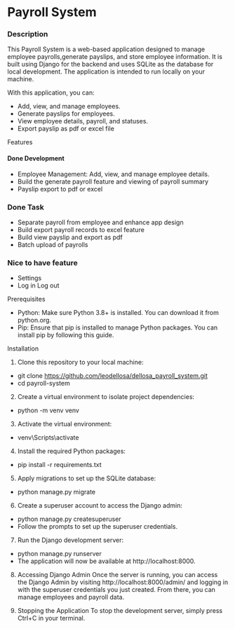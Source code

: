 # Payroll System
### Description
This Payroll System is a web-based application designed to manage employee payrolls,generate payslips, and store employee information. It is built using Django for the backend and uses SQLite as the database for local development. The application is intended to run locally on your machine.

With this application, you can:
- Add, view, and manage employees.
- Generate payslips for employees.
- View employee details, payroll, and statuses.
- Export payslip as pdf or excel file

Features
#### Done Development
- Employee Management: Add, view, and manage employee details.
- Build the generate payroll feature and viewing of payroll summary
- Payslip export to pdf or excel

### Done Task
- Separate payroll from employee and enhance app design
- Build export payroll records to excel feature
- Build view payslip and export as pdf
- Batch upload of payrolls

### Nice to have feature
- Settings
- Log in Log out



Prerequisites
- Python: Make sure Python 3.8+ is installed. You can download it from python.org.
- Pip: Ensure that pip is installed to manage Python packages. You can install pip by following this guide.

Installation
1. Clone this repository to your local machine:
- git clone https://github.com/leodellosa/dellosa_payroll_system.git
- cd payroll-system

2. Create a virtual environment to isolate project dependencies:
- python -m venv venv

3. Activate the virtual environment:
- venv\Scripts\activate

4. Install the required Python packages:
- pip install -r requirements.txt

5. Apply migrations to set up the SQLite database:
- python manage.py migrate

6. Create a superuser account to access the Django admin:
- python manage.py createsuperuser
- Follow the prompts to set up the superuser credentials.

7. Run the Django development server:
- python manage.py runserver
- The application will now be available at http://localhost:8000.

8. Accessing Django Admin
Once the server is running, you can access the Django Admin by visiting http://localhost:8000/admin/ and logging in with the superuser credentials you just created. From there, you can manage employees and payroll data.

9. Stopping the Application
To stop the development server, simply press Ctrl+C in your terminal.


